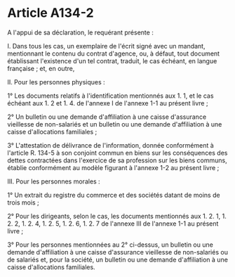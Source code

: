 # Article A134-2

<p>A l'appui de sa déclaration, le requérant présente : </p><p>I. Dans tous les cas, un exemplaire de l'écrit signé avec un mandant, mentionnant le contenu du contrat d'agence, ou, à défaut, tout document établissant l'existence d'un tel contrat, traduit, le cas échéant, en langue française ; et, en outre,</p><p> II. Pour les personnes physiques : </p><p>1° Les documents relatifs à l'identification mentionnés aux 1. 1, et le cas échéant aux 1. 2 et 1. 4. de l'annexe I de l'annexe 1-1 au présent livre ; </p><p>2° Un bulletin ou une demande d'affiliation à une caisse d'assurance vieillesse de non-salariés et un bulletin ou une demande d'affiliation à une caisse d'allocations familiales ; </p><p>3° L'attestation de délivrance de l'information, donnée conformément à l'article R. 134-5 à son conjoint commun en biens sur les conséquences des dettes contractées dans l'exercice de sa profession sur les biens communs, établie conformément au modèle figurant à l'annexe 1-2 au présent livre ; </p><p>III. Pour les personnes morales : </p><p>1° Un extrait du registre du commerce et des sociétés datant de moins de trois mois ; </p><p>2° Pour les dirigeants, selon le cas, les documents mentionnés aux 1. 2. 1, 1. 2. 2, 1. 2. 4, 1. 2. 5, 1. 2. 6, 1. 2. 7 de l'annexe III de l'annexe 1-1 au présent livre ; </p><p>3° Pour les personnes mentionnées au 2° ci-dessus, un bulletin ou une demande d'affiliation à une caisse d'assurance vieillesse de non-salariés ou de salariés et, pour la société, un bulletin ou une demande d'affiliation à une caisse d'allocations familiales.</p>